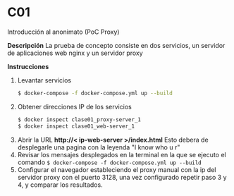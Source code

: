 

# C01
Introducción al anonimato (PoC Proxy)

**Descripción**
La prueba de concepto consiste en dos servicios, un servidor de aplicaciones web nginx y un servidor proxy

**Instrucciones**
1. Levantar servicios
    ``` bash
    $ docker-compose -f docker-compose.yml up --build
    ```
2. Obtener direcciones IP de los servicios
    ``` bash
    $ docker inspect clase01_proxy-server_1
    $ docker inspect clase01_web-server_1
    ```
3. Abrir la URL **http://< ip-web-server >/index.html**
	Esto debera de desplegarle una pagina con la leyenda "I know who u r"
4. Revisar los mensajes desplegados en la terminal en la que se ejecuto el comando `$ docker-compose -f docker-compose.yml up --build`
5. Configurar el navegador estableciendo el proxy manual con la ip del servidor proxy con el puerto 3128, una vez configurado  repetir paso 3 y 4, y comparar los resultados.

